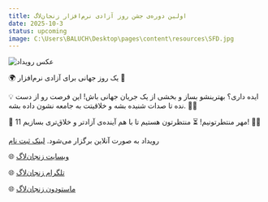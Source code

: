 ```yaml
---
title: اولین دوره‌ی جشن روز آزادی نرم‌افزار زنجان‌لاگ
date: 2025-10-3
status: upcoming
image: C:\Users\BALUCH\Desktop\pages\content\resources\SFD.jpg
---
```

![عکس رویداد](SFD.jpg)

🌍 یک روز جهانی برای آزادی نرم‌افزار 🚀

💡 ایده داری؟ بهترینشو بساز و بخشی از یک جریان جهانی باش!
این فرصت رو از دست نده تا صدات شنیده بشه و خلاقیتت به جامعه نشون داده بشه. 🌱✨

📅 11 مهر منتطرتونیم!
⏳ منتظرتون هستیم تا با هم آینده‌ی آزادتر و خلاق‌تری بسازیم! 💜🐧

 رویداد به صورت آنلاین برگزار می‌شود. [لینک ثبت نام](https://zanjanlug.ir/)

🌐 [وبسایت زنجان‌لاگ](http://zanjanlug.ir)  

🌐 [تلگرام زنجان‌لاگ](http://t.me/zanjan_lug)

🌐 [ماستودون زنجان‌لاگ](https://ohai.social/@zanjanlug)